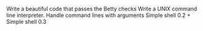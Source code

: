 Write a beautiful code that passes the Betty checks
Write a UNIX command line interpreter.
Handle command lines with arguments
Simple shell 0.2 +
Simple shell 0.3
